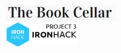 <p>
  <a href="https://tubs-for-earth.herokuapp.com/">
	  <img src="https://raw.githubusercontent.com/mbagatelli/project-books/master/starter-code/readme-logo.png" alt="Tubs for Earth"><br />
    <img src="https://raw.githubusercontent.com/mbagatelli/project-books/master/starter-code/readme-project3.png" alt="Hackaton Project">
  </a>
</p>
